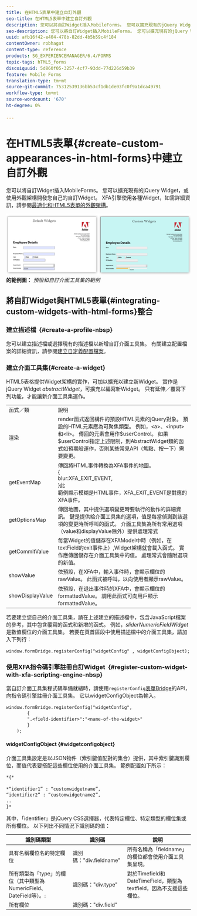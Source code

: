 ```yaml
---
title: 在HTML5表單中建立自訂外觀
seo-title: 在HTML5表單中建立自訂外觀
description: 您可以將自訂Widget插入MobileForms。 您可以擴充現有的jQuery Widget，或開發您自己的自訂Widget。
seo-description: 您可以將自訂Widget插入MobileForms。 您可以擴充現有的jQuery Widget，或開發您自己的自訂Widget。
uuid: afb16f42-e404-478b-82dd-4b5b59c4f184
contentOwner: robhagat
content-type: reference
products: SG_EXPERIENCEMANAGER/6.4/FORMS
topic-tags: hTML5_forms
discoiquuid: 5d860f05-3257-4cf7-93dd-77d226d59b39
feature: Mobile Forms
translation-type: tm+mt
source-git-commit: 75312539136bb53cf1db1de03fc0f9a1dca49791
workflow-type: tm+mt
source-wordcount: '670'
ht-degree: 0%

---
```



# 在HTML5表單{#create-custom-appearances-in-html-forms}中建立自訂外觀

您可以將自訂Widget插入MobileForms。 您可以擴充現有的jQuery Widget，或使用外觀架構開發您自己的自訂Widget。 XFA引擎使用各種Widget，如需詳細資訊，請參閱[最適化和HTML5表單的外觀架構](/help/forms/using/introduction-widgets.md)。

![預設和自訂介面工具集](assets/custom-widgets.jpg)
**的範例圖：** *預設和自訂介面工具集的範例*

## 將自訂Widget與HTML5表單{#integrating-custom-widgets-with-html-forms}整合

### 建立描述檔  {#create-a-profile-nbsp}

您可以建立描述檔或選擇現有的描述檔以新增自訂介面工具集。 有關建立配置檔案的詳細資訊，請參閱[建立自定義配置檔案](/help/forms/using/custom-profile.md)。

### 建立介面工具集{#create-a-widget}

HTML5表格提供Widget架構的實作，可加以擴充以建立新Widget。 實作是jQuery Widget *abstractWidget*，可擴充以編寫新Widget。 只有延伸／覆寫下列功能，才能讓新介面工具集運作。

<table> 
 <tbody> 
  <tr> 
   <td>函式／類</td> 
   <td>說明</td> 
  </tr> 
  <tr> 
   <td>渲染</td> 
   <td>render函式返回構件的預設HTML元素的jQuery對象。 預設的HTML元素應為可聚焦類型。 例如，&lt;a&gt;、&lt;input&gt;和&lt;li&gt;。 傳回的元素會用作$userControl。 如果$userControl指定上述限制，則AbstractWidget類的函式如預期般運作，否則某些常見API（焦點、按一下）需要變更。 </td> 
  </tr> 
  <tr> 
   <td>getEventMap</td> 
   <td>傳回將HTML事件轉換為XFA事件的地圖。 <br /> {<br /> blur:XFA_EXIT_EVENT,<br /> }此<br /> 範例顯示模糊是HTML事件，XFA_EXIT_EVENT是對應的XFA事件。 </td> 
  </tr> 
  <tr> 
   <td>getOptionsMap</td> 
   <td>傳回地圖，其中提供選項變更時要執行的動作的詳細資訊。 鍵是提供給介面工具集的選項，值是每當偵測到該選項的變更時所呼叫的函式。 介面工具集為所有常用選項（value和displayValue除外）提供處理常式</td> 
  </tr> 
  <tr> 
   <td>getCommitValue</td> 
   <td>每當Widget的值儲存在XFAModel中時（例如，在textField的exit事件上）,Widget架構就會載入函式。 實作應傳回儲存在介面工具集中的值。 處理常式會隨附選項的新值。</td> 
  </tr> 
  <tr> 
   <td>showValue</td> 
   <td>依預設，在XFA中，輸入事件時，會顯示欄位的rawValue。 此函式被呼叫，以向使用者顯示rawValue。 </td> 
  </tr> 
  <tr> 
   <td>showDisplayValue</td> 
   <td>依預設，在退出事件時的XFA中，會顯示欄位的formattedValue。 調用此函式可向用戶顯示formattedValue。 </td> 
  </tr> 
 </tbody> 
</table>

若要建立您自己的介面工具集，請在上述建立的描述檔中，包含JavaScript檔案的參考，其中包含覆寫的函式和新增的函式。 例如，*sliderNumericFieldWidget*&#x200B;是數值欄位的介面工具集。 若要在頁首區段中使用描述檔中的介面工具集，請加入下列行：

```
window.formBridge.registerConfig("widgetConfig" , widgetConfigObject);
```

### 使用XFA指令碼引擎註冊自訂Widget  {#register-custom-widget-with-xfa-scripting-engine-nbsp}

當自訂介面工具集程式碼準備就緒時，請使用`registerConfig`[表單Bridge](/help/forms/using/form-bridge-apis.md)的API，向指令碼引擎註冊介面工具集。 它以widgetConfigObject為輸入。

```
window.formBridge.registerConfig("widgetConfig",
        {
        ".<field-identifier>":"<name-of-the-widget>"
        }
    );
```

#### widgetConfigObject {#widgetconfigobject}

介面工具集設定是以JSON物件（索引鍵值配對的集合）提供，其中索引鍵識別欄位，而值代表要搭配這些欄位使用的介面工具集。 範例配置如下所示：

```
*{*

*“identifier1” : “customwidgetname”,  
“identifier2” : “customwidgetname2”,  
..  
}*
```

其中，「identifier」是jQuery CSS選擇器，代表特定欄位、特定類型的欄位集或所有欄位。 以下列出不同情況下識別碼的值：

| 識別碼類型 | 識別碼 | 說明 |
|---|---|---|
| 具有名稱欄位名的特定欄位 | 識別碼：&quot;div.fieldname&quot; | 所有名稱為「fieldname」的欄位都會使用介面工具集呈現。 |
| 所有類型為「type」的欄位（其中類型為NumericField、DateField等）。: | 識別碼：&quot;div.type&quot; | 對於Timefield和DateTimeField，類型為textfield，因為不支援這些欄位。 |
| 所有欄位 | 識別碼：&quot;div.field&quot; |  |

